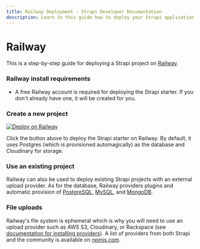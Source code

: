 ```yaml
---
title: Railway Deployment - Strapi Developer Documentation
description: Learn in this guide how to deploy your Strapi application on Railway.
---
```


# Railway

This is a step-by-step guide for deploying a Strapi project on [Railway](https://railway.app/).

### Railway install requirements

- A free Railway account is required for deploying the Strapi starter. If you don't already have one, it will be created for you.

### Create a new project

[![Deploy on Railway](https://railway.app/button.svg)](https://railway.app/new/template?template=https%3A%2F%2Fgithub.com%2Frailwayapp%2Fexamples%2Ftree%2Fmaster%2Fexamples%2Fstrapi&plugins=postgresql&envs=ADMIN_JWT_SECRET%2CCLOUDINARY_NAME%2CCLOUDINARY_KEY%2CCLOUDINARY_SECRET&optionalEnvs=CLOUDINARY_NAME%2CCLOUDINARY_KEY%2CCLOUDINARY_SECRET&ADMIN_JWT_SECRETDesc=Secret+used+to+encode+JWT+tokens)

Click the button above to deploy the Strapi starter on Railway. By default, it uses Postgres (which is provisioned automagically) as the database and Cloudinary for storage.

### Use an existing project

Railway can also be used to deploy existing Strapi projects with an external upload provider. As for the database, Railway providers plugins and automatic provision of [PostgreSQL](https://docs.railway.app/plugins/postgresql), [MySQL](https://docs.railway.app/plugins/mysql), and [MongoDB](https://docs.railway.app/plugins/mongodb).

### File uploads

Railway's file system is ephemeral which is why you will need to use an upload provider such as AWS S3, Cloudinary, or Rackspace (see [documentation for installing providers](/developer-docs/latest/development/plugins/upload.md#create-providers)). A list of providers from both Strapi and the community is available on [npmjs.com](https://www.npmjs.com/search?q=strapi-provider-upload-&page=0&perPage=20).

